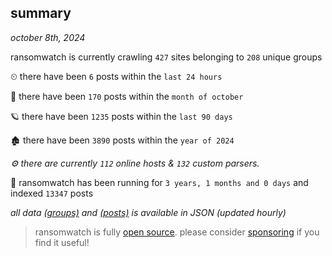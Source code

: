 
## summary
_october 8th, 2024_

ransomwatch is currently crawling `427` sites belonging to `208` unique groups

⏲ there have been `6` posts within the `last 24 hours`

🦈 there have been `170` posts within the `month of october`

🪐 there have been `1235` posts within the `last 90 days`

🏚 there have been `3890` posts within the `year of 2024`

_⚙️ there are currently `112` online hosts & `132` custom parsers._

🦕 ransomwatch has been running for `3 years, 1 months and 0 days` and indexed `13347` posts

_all data  [(groups)](http://ransomwhat.telemetry.ltd/groups) and [(posts)](http://ransomwhat.telemetry.ltd/posts) is available in JSON (updated hourly)_

> ransomwatch is fully [open source](https://github.com/joshhighet/ransomwatch#ransomwatch--). please consider [sponsoring](https://github.com/sponsors/joshhighet) if you find it useful!
